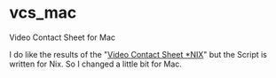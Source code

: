# vcs_mac

Video Contact Sheet for Mac

I do like the results of the "[Video Contact Sheet *NIX](http://p.outlyer.net/vcs/)" but the Script is written for Nix.
So I changed a little bit for Mac.

